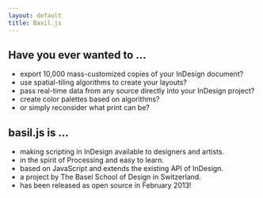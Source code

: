 ```yaml
---
layout: default
title: Basil.js
---
```



## Have you ever wanted to ...

* export 10,000 mass-customized copies of your InDesign document?  
* use spatial-tiling algorithms to create your layouts?  
* pass real-time data from any source directly into your InDesign project?  
* create color palettes based on algorithms?  
* or simply reconsider what print can be?   


## basil.js is ...  


* making scripting in InDesign available to designers and artists.
* in the spirit of Processing and easy to learn.
* based on JavaScript and extends the existing API of InDesign.
* a project by The Basel School of Design in Switzerland.
* has been released as open source in February 2013!